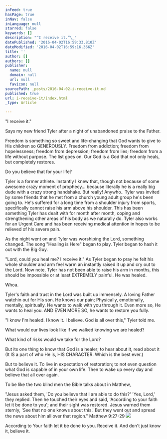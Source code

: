 ```yaml
---
inFeed: true
hasPage: true
inNav: false
inLanguage: null
starred: false
keywords: []
description: "“I receive it.”\_"
datePublished: '2016-04-02T16:59:33.810Z'
dateModified: '2016-04-02T16:59:16.366Z'
title: ''
author: []
authors: []
publisher:
  name: null
  domain: null
  url: null
  favicon: null
sourcePath: _posts/2016-04-02-i-receive-it.md
published: true
url: i-receive-it/index.html
_type: Article

---
```

"I receive it." 

Says my new friend Tyler after a night of unabandoned praise to the Father. 

Freedom is something so sweet and life-changing that God wants to give to His children so GENEROUSLY. Freedom from addiction; freedom from hopelessness; freedom from depression; freedom from lies; freedom from a life without purpose. The list goes on. Our God is a God that not only heals, but completely restores. 

Do you believe that for your life?

Tyler is a former athlete. Instantly I knew that, though not because of some awesome crazy moment of prophecy... because literally he is a really big dude with a crazy strong handshake. But really!
Anywho.. Tyler was invited by some friends that he met from a church young adult group he's been going to. He's suffered for a long time from a shoulder injury from sports, specifically cannot raise his arm above his shoulder. This has been something Tyler has dealt with for month after month, coping and strengthening other areas of his body as we naturally do. Tyler also works for an Urgent Care and has been receiving medical attention in hopes to be relieved of his severe pain.

As the night went on and Tyler was worshiping the Lord, something changed. The song "Healing is Here" began to play. Tyler began to hash it out with the Big Guy.

"Lord, could you heal me? I receive it." As Tyler began to pray he felt his whole shoulder and arm feel warm an instantly raised it up and cry out to the Lord. Now note, Tyler has not been able to raise his arm in months, this should be impossible or at least EXTREMELY painful. He was healed. 

Whoa.

Tyler's faith and trust in the Lord was built up immensely. A loving Father watchin out for His son. He knows our pain; Physically, emotionally, mentally, spiritually. He wants to walk with you through it. Even more so, He wants to heal you. AND EVEN MORE SO, he wants to restore you fully.

"I know I'm healed. I know it. I believe. God is all over this," Tyler told me. 

What would our lives look like if we walked knowing we are healed?

What kind of risks would we take for the Lord?

But its one thing to know that God is a healer; to hear about it, read about it
(It IS a part of who He is, HIS CHARACTER. Which is the best ever.)

But to believe it. To live in expectation of restoration; to not even question what God is capable of in your own life. Then to wake up every day and believe that all over again.

To be like the two blind men the Bible talks about in Matthew,

"Jesus asked them, 'Do you believe that I am able to do this?' 'Yes, Lord,' they replied. Then he touched their eyes and said, 'According to your faith let it be done to you'; and their sight was restored. Jesus warned them sternly, 'See that no one knows about this.' But they went out and spread the news about him all over that region." Matthew 9:27-29
![](https://the-grid-user-content.s3-us-west-2.amazonaws.com/2dd9efcd-0ce1-45b6-8072-a55c11577f1b.jpg)

According to Your faith let it be done to you.
Receive it.
And don't just know it, believe it.